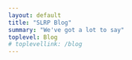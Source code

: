 ```yaml
---
layout: default
title: "SLRP Blog"
summary: "We've got a lot to say"
toplevel: Blog
# toplevellink: /blog
---
```



